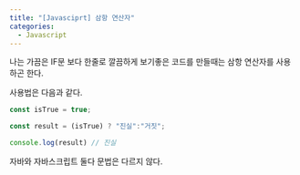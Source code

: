 ```yaml
---
title: "[Javasciprt] 삼항 연산자"
categories: 
  - Javascript
---
```


나는 가끔은 IF문 보다 한줄로 깔끔하게 보기좋은 코드를 만들때는 삼항 연산자를 사용하곤 한다.

사용법은 다음과 같다.

``` javascript
const isTrue = true;

const result = (isTrue) ? "진실":"거짓";

console.log(result) // 진실
```

자바와 자바스크립트 둘다 문법은 다르지 않다.